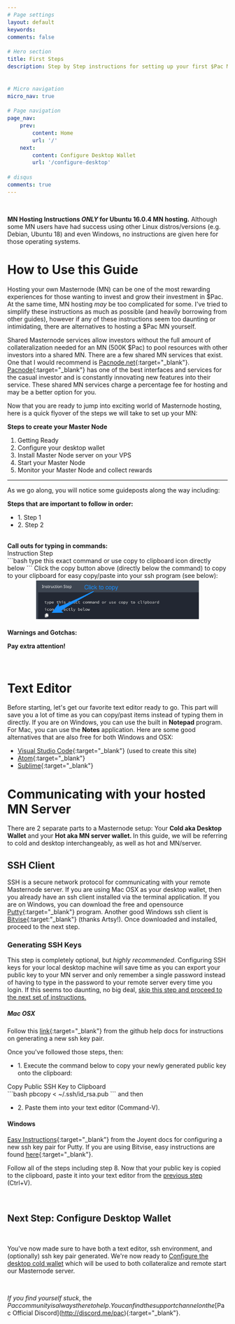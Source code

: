 ```yaml
---
# Page settings
layout: default
keywords:
comments: false

# Hero section
title: First Steps
description: Step by Step instructions for setting up your first $Pac Master Node


# Micro navigation
micro_nav: true

# Page navigation
page_nav:
    prev:
        content: Home
        url: '/'
    next:
        content: Configure Desktop Wallet
        url: '/configure-desktop'

# disqus
comments: true
---
```


<p>&nbsp;</p>

<div class="callout callout--info">
    <p>
    <strong>MN Hosting Instructions <i>ONLY</i> for Ubuntu 16.0.4 MN hosting.</strong>
    Although some MN users have had success using other Linux distros/versions (e.g. Debian, Ubuntu 18) and even Windows, no instructions are given here for those operating systems.
    </p> 
</div>

# How to Use this Guide

Hosting your own Masternode (MN) can be one of the most rewarding experiences for those wanting to invest and grow their investment in $Pac. At the same time, MN hosting *may* be too complicated for some. I've tried to simplify these instructions as much as possible (and heavily borrowing from other guides), however if any of these instructions seem too daunting or intimidating, there are alternatives to hosting a $Pac MN yourself. 


Shared Masternode services allow investors without the full amount of collateralization needed for an MN (500K $Pac) to pool resources with other investors into a shared MN. There are a few shared MN services that exist. One that I would recommend is [Pacnode.net](https://pacnode.net/){:target="_blank"}. [Pacnode](https://pacnode.net/){:target="_blank"} has one of the best interfaces and services for the casual investor and is constantly innovating new features into their service. These shared MN services charge a percentage fee for hosting and may be a better option for you.


Now that you are ready to jump into exciting world of Masternode hosting, here is a quick flyover of the steps we will take to set up your MN:

<b>Steps to create your Master Node</b>
1. Getting Ready
2. Configure your desktop wallet
3. Install Master Node server on your VPS
4. Start your Master Node
5. Monitor your Master Node and collect rewards

-----

As we go along, you will notice some guideposts along the way including:

<b>Steps that are important to follow in order:</b>

- 1\. Step 1
- 2\. Step 2

<br/>
<b>Call outs for typing in commands:</b>
<div class="example" >Instruction Step
</div>
```bash
type this exact command or use copy to clipboard
icon directly below
```
Click the <i class="fas fa-copy"></i> copy button above (directly below the command) to copy to your clipboard for easy copy/paste into your ssh program (see below):

<img src="/images/click.png" style="display: block;margin-left: auto;margin-right: auto;width: 75%;"/>

<br/>
<b>Warnings and Gotchas:</b>
<div class="callout callout--warning">
    <p><strong>Pay extra attention!</strong> </p>
</div>

<br/>

# Text Editor

Before starting, let's get our favorite text editor ready to go. This part will save you a lot of time as you can copy/past items instead of typing them in directly. If you are on Windows, you can use the built in <strong>Notepad</strong> program. For Mac, you can use the <strong>Notes</strong> application. Here are some good alternatives that are also free for both Windows and OSX:
- [Visual Studio Code](https://code.visualstudio.com/){:target="_blank"} (used to create this site)
- [Atom](https://atom.io/){:target="_blank"}
- [Sublime](https://www.sublimetext.com/){:target="_blank"}

# Communicating with your hosted MN Server

<div class="callout callout--info">
    <p>
    There are 2 separate parts to a Masternode setup: Your <strong>Cold aka Desktop Wallet</strong> and your <strong>Hot aka MN server wallet. </strong>In this guide, we will be referring to cold and desktop interchangeably, as well as hot and MN/server.
    </p> 
</div>


## SSH Client
SSH is a secure network protocol for communicating with your remote Masternode server. If you are using Mac OSX as your desktop wallet, then you already have an ssh client installed via the terminal application. If you are on Windows, you can download the free and opensource [Putty](https://www.putty.org/){:target="_blank"} program. Another good Windows ssh client is [Bitvise](https://www.bitvise.com/ssh-client){:target:"_blank"} (thanks Artsy!). Once downloaded and installed, proceed to the next step.

### Generating SSH Keys
<div class="callout callout--info">
    <p>
    This step is completely optional, but <i>highly recommended</i>. Configuring SSH keys for your local desktop machine will save time as you can export your public key to your MN server and only remember a single password instead of having to type in the password to your remote server every time you login. If this seems too daunting, no big deal, <a href="#next-step-configure-desktop-wallet">skip this step and proceed to the next set of instructions.</a>
    </p> 
</div>

##### Mac OSX
Follow this [link](https://help.github.com/articles/generating-a-new-ssh-key-and-adding-it-to-the-ssh-agent/#platform-mac){:target="_blank"} from the github help docs for instructions on generating a new ssh key pair. 

Once you've followed those steps, then:

- 1\. Execute the command below to copy your newly generated public key onto the clipboard:

<div class="example" >Copy Public SSH Key to Clipboard
</div>
```bash
pbcopy < ~/.ssh/id_rsa.pub
```
and then 

- 2\. Paste them into your text editor (Command-V).

#### Windows
[Easy Instructions](https://docs.joyent.com/public-cloud/getting-started/ssh-keys/generating-an-ssh-key-manually/manually-generating-your-ssh-key-in-windows){:target="_blank"} from the Joyent docs for configuring a new ssh key pair for Putty. If you are using Bitvise, easy instructions are found [here](https://www.bitvise.com/public-keys-in-ssh){:target="_blank"}.
<br/>

Follow all of the steps including step 8. Now that your public key is copied to the clipboard, paste it into your text editor from the [previous step](#text-editor) (Ctrl+V).

<br/>

## Next Step: Configure Desktop Wallet

<br/>

You've now made sure to have both a text editor, ssh environment, and (optionally) ssh key pair generated. 
We're now ready to [Configure the desktop cold wallet](/configure-desktop) which will be used to both collateralize and remote start our Masternode server.

<br/>

_If you find yourself stuck_, the $Pac community is always there to help. You can find the support channel on the [$Pac Official Discord](http://discord.me/pac){:target="_blank"}. 

<br/>
<br/>